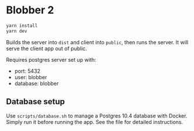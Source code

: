 # Blobber 2

```bash
yarn install
yarn dev
```
   
Builds the server into `dist` and client into `public`, then runs the server. It will serve the client app out of public.

Requires postgres server set up with:
- port: 5432
- user: blobber 
- database: blobber

## Database setup
Use `scripts/database.sh` to manage a Postgres 10.4 database with Docker. Simply run it before running the app. See the file for detailed instructions. 